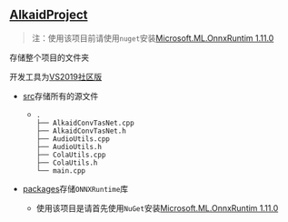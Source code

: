 [AlkaidProject](./AlkaidProject)
--------------------------------

> 注：使用该项目前请使用`nuget`安装[Microsoft.ML.OnnxRuntim 1.11.0](https://www.nuget.org/packages/Microsoft.ML.OnnxRuntime/1.11.0?_src=template)

存储整个项目的文件夹

开发工具为[VS2019社区版](https://visualstudio.microsoft.com/zh-hans/vs/older-downloads/)

- [src](./AlkaidProject/src)存储所有的源文件

  - ```
    .
    ├── AlkaidConvTasNet.cpp
    ├── AlkaidConvTasNet.h
    ├── AudioUtils.cpp
    ├── AudioUtils.h
    ├── ColaUtils.cpp
    ├── ColaUtils.h
    └── main.cpp
    ```

- [packages](./AlkaidProject/packages)存储`ONNXRuntime`库

  - 使用该项目是请首先使用`NuGet`安装[Microsoft.ML.OnnxRuntim 1.11.0](https://www.nuget.org/packages/Microsoft.ML.OnnxRuntime/1.11.0?_src=template)


